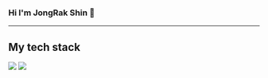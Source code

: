 
### Hi I'm JongRak Shin 👋


<hr></hr>
<h2> My tech stack </h2>



<a><img src="https://img.shields.io/badge/HTML-FA5858?style=flat-square&logo=PythonColor=white"/></a>
<img src="https://img.shields.io/badge/python-3670A0?style=for-the-badge&logo=python&logoColor=ffdd54"/>




<!--
**ShinJongRock/ShinJongRock** is a ✨ _special_ ✨ repository because its `README.md` (this file) appears on your GitHub profile.

Here are some ideas to get you started:

- 🔭 I’m currently working on ...
- 🌱 I’m currently learning ...
- 👯 I’m looking to collaborate on ...
- 🤔 I’m looking for help with ...
- 💬 Ask me about ...
- 📫 How to reach me: ...
- 😄 Pronouns: ...
- ⚡ Fun fact: ...
-->
